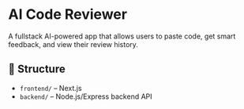 # AI Code Reviewer

A fullstack AI-powered app that allows users to paste code, get smart feedback, and view their review history.

## 🧩 Structure

- `frontend/` – Next.js
- `backend/` – Node.js/Express backend API
